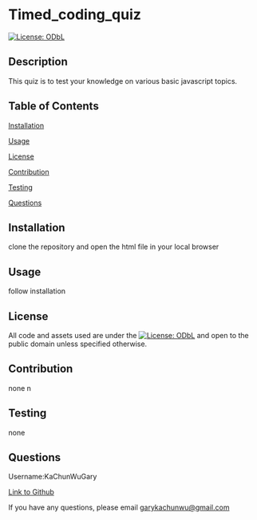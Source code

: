 # Timed_coding_quiz 
          
[![License: ODbL](https://img.shields.io/badge/License-ODbL-brightgreen.svg)](https://opendatacommons.org/licenses/odbl/)
          
## Description
This quiz is to test your knowledge on various basic javascript topics.  
          
## Table of Contents
          
[Installation](#l_installation)
          
[Usage](#l_usage)
          
[License](#l_license)
          
[Contribution](#l_contribution)
          
[Testing](#l_testing)
          
[Questions](#l_questions)
          
## Installation <a id='l_installation'></a>
clone the repository and open the html file in your local browser
          
## Usage <a id='l_usage'></a>
follow installation
          
## License <a id='l_license'></a>
          
All code and assets used are under the [![License: ODbL](https://img.shields.io/badge/License-ODbL-brightgreen.svg)](https://opendatacommons.org/licenses/odbl/) and open to the public domain unless specified otherwise.
          
## Contribution <a id='l_contribution'></a>
none n
          
## Testing <a id='l_testing'></a>
none
          
## Questions <a id='l_questions'></a>
          
Username:KaChunWuGary
          
[Link to Github](https://github.com/KaChunWuGary)
          
If you have any questions, please email garykachunwu@gmail.com
          
          
